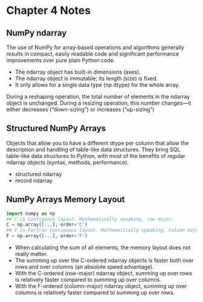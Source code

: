 # Chapter 4 Notes

## NumPy ndarray
The use of NumPy for array-based operations and algorithms generally results in compact, 
easily readable code and significant performance improvements over pure plain Python code.

 - The ndarray object has built-in dimensions (axes).
 - The ndarray object is immutable; its length (size) is fixed.
 - It only allows for a single data type (np.dtype) for the whole array.

During a reshaping operation, the total number of elements in the ndarray object is
unchanged. During a resizing operation, this number changes—it either decreases
(“down-sizing”) or increases (“up-sizing”)

## Structured NumPy Arrays
Objects that allow you to have a different dtype per column that allow the description and handling of table-like
data structures. They bring SQL table–like data structures to Python, with
most of the benefits of regular ndarray objects (syntax, methods,
performance).
 - structured ndarray
 - record ndarray

## NumPy Arrays Memory Layout

```python
import numpy as np
## C is Contiguous layout. Mathematically speaking, row major.
C = np.array([...], order='C')
## F is Fortran contiguous layout. Mathematically speaking, column major.
F = np.array([...], order='F')
```

 -  When calculating the sum of all elements, the memory layout does not really matter. 
 - The summing up over the C-ordered ndarray objects is faster both over rows and over columns (an absolute speed advantage). 
 - With the C-ordered (row-major) ndarray object, summing up over rows is relatively faster compared to summing up over columns. 
 - With the F-ordered (column-major) ndarray object, summing up over columns is relatively faster compared to summing up over rows.